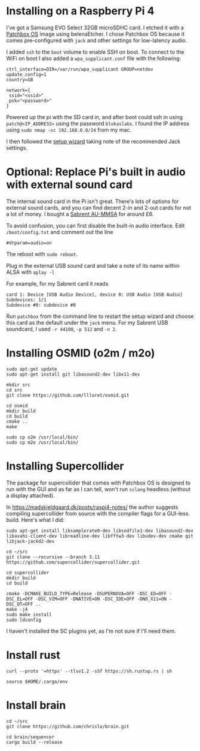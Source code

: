 # Installing on a Raspberry Pi 4

I've got a Samsung EVO Select 32GB microSDHC card. I etched it with a [Patchbox
OS](https://blokas.io/patchbox-os/) image using belenaEtcher. I chose Patchbox
OS because it comes pre-configured with `jack` and other settings for
low-latency audio.

I added `ssh` to the `boot` volume to enable SSH on boot. To connect to the WiFi
on boot I also added a `wpa_supplicant.conf` file with the following:

    ctrl_interface=DIR=/var/run/wpa_supplicant GROUP=netdev
    update_config=1
    country=GB

    network={
     ssid="<ssid>"
     psk="<password>"
    }

Powered up the pi with the SD card in, and after boot could ssh in using
`patch@<IP_ADDRESS>` using the password `blokaslabs`. I found the IP address
using `sudo nmap -sc 192.168.0.0/24` from my mac.

I then followed the [setup
wizard](https://blokas.io/patchbox-os/docs/setup-wizard/) taking note of the
recommended Jack settings.

# Optional: Replace Pi's built in audio with external sound card

The internal sound card in the Pi isn't great. There's lots of options for
external sound cards, and you can find decent 2-in and 2-out cards for not a lot
of money. I bought a [Sabrent
AU-MMSA](https://www.sabrent.com/product/AU-MMSA/usb-external-stereo-3d-sound-adapter-black)
for around £6.

To avoid confusion, you can first disable the built-in audio interface. Edit
`/boot/config.txt` and comment out the line

    #dtparam=audio=on

The reboot with `sudo reboot`.

Plug in the external USB sound card and take a note of its name within ALSA with
`aplay -l`

For example, for my Sabrent card it reads

    card 1: Device [USB Audio Device], device 0: USB Audio [USB Audio]
    Subdevices: 1/1
    Subdevice #0: subdevice #0

Run `patchbox` from the command line to restart the setup wizard and choose this
card as the default under the `jack` menu. For my Sabrent USB soundcard, I used
`-r 44100`, `-p 512` and `-n 2`.

# Installing OSMID (o2m / m2o)

    sudo apt-get update
    sudo apt-get install git libasound2-dev libx11-dev

    mkdir src
    cd src
    git clone https://github.com/llloret/osmid.git

    cd osmid
    mkdir build
    cd build
    cmake ..
    make

    sudo cp o2m /usr/local/bin/
    sudo cp m2o /usr/local/bin/

# Installing Supercollider

The package for supercollider that comes with Patchbox OS is designed to run
with the GUI and as far as I can tell, won't run `sclang` headless (without a
display attached).

In <https://madskjeldgaard.dk/posts/raspi4-notes/> the author suggests compiling
supercollider from source with the compiler flags for a GUI-less build. Here's
what I did:

    sudo apt-get install libsamplerate0-dev libsndfile1-dev libasound2-dev libavahi-client-dev libreadline-dev libfftw3-dev libudev-dev cmake git libjack-jackd2-dev

    cd ~/src
    git clone --recursive --branch 3.11 https://github.com/supercollider/supercollider.git

    cd supercollider
    mkdir build
    cd build

    cmake -DCMAKE_BUILD_TYPE=Release -DSUPERNOVA=OFF -DSC_ED=OFF -DSC_EL=OFF -DSC_VIM=OFF -DNATIVE=ON -DSC_IDE=OFF -DNO_X11=ON -DSC_QT=OFF ..
    make -j4
    sudo make install
    sudo ldconfig

I haven't installed the SC plugins yet, as I'm not sure if I'll need them.

# Install rust

    curl --proto '=https' --tlsv1.2 -sSf https://sh.rustup.rs | sh

    source $HOME/.cargo/env

# Install brain

    cd ~/src
    git clone https://github.com/chrislo/brain.git

    cd brain/sequencer
    cargo build --release


